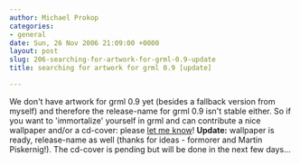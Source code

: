 ```yaml
---
author: Michael Prokop
categories:
- general
date: Sun, 26 Nov 2006 21:09:00 +0000
layout: post
slug: 206-searching-for-artwork-for-grml-0.9-update
title: searching for artwork for grml 0.9 [update]

---
```

We don't have artwork for grml 0\.9 yet (besides a fallback version from myself) and therefore the release\-name for grml 0\.9 isn't stable either. So if you want to 'immortalize' yourself in grml and can contribute a nice wallpaper and/or a cd\-cover: please [let me know](http://grml.org/contact/)!
**Update:** wallpaper is ready, release\-name as well (thanks for ideas \- formorer and Martin Piskernig!). The cd\-cover is pending but will be done in the next few days...
